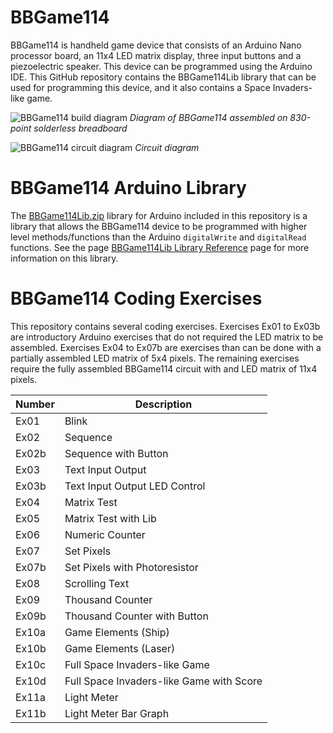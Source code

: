 # BBGame114

BBGame114 is handheld game device that consists of an Arduino Nano processor board, an 11x4 LED matrix display, three input buttons and a piezoelectric speaker. This device can be programmed using the Arduino IDE. This GitHub repository contains the BBGame114Lib library that can be used for programming this device, and it also contains a Space Invaders-like game.

![BBGame114 build diagram](https://github.com/mtejada11/BBGame114/raw/doc/Build/BBGame114.png|width=800)
*Diagram of BBGame114 assembled on 830-point solderless breadboard*

![BBGame114 circuit diagram](https://github.com/mtejada11/BBGame114/raw/doc/Build/BBGame114%20circuit%20diagram.png|width=800)
*Circuit diagram*

# BBGame114 Arduino Library

The [BBGame114Lib.zip](https://github.com/mtejada11/BBGame114/blob/master/Lib/BBGame114Lib.zip?raw=true) library for Arduino included in this repository is a library that allows the BBGame114 device to be programmed with higher level methods/functions than the Arduino `digitalWrite` and `digitalRead` functions. See the page [BBGame114Lib Library Reference](https://github.com/mtejada11/BBGame114/wiki/BBGame114Lib-Library-Reference) page for more information on this library. 

# BBGame114 Coding Exercises

This repository contains several coding exercises. Exercises Ex01 to Ex03b are introductory Arduino exercises that do not required the LED matrix to be assembled. Exercises Ex04 to Ex07b are exercises than can be done with a partially assembled LED matrix of 5x4 pixels. The remaining exercises require the fully assembled BBGame114 circuit with and LED matrix of 11x4 pixels.

| Number | Description |
| --- | --- |
|Ex01  	|Blink |
|Ex02  	|Sequence |
|Ex02b 	|Sequence with Button |
|Ex03  	|Text Input Output |
|Ex03b 	|Text Input Output LED Control |
|Ex04  	|Matrix Test |
|Ex05  	|Matrix Test with Lib |
|Ex06  	|Numeric Counter |
|Ex07  	|Set Pixels |
|Ex07b 	|Set Pixels with Photoresistor |
|Ex08  	|Scrolling Text |
|Ex09  	|Thousand Counter |
|Ex09b 	|Thousand Counter with Button |
|Ex10a 	|Game Elements (Ship) |
|Ex10b 	|Game Elements (Laser) |
|Ex10c 	|Full Space Invaders-like Game |
|Ex10d 	|Full Space Invaders-like Game with Score |
|Ex11a 	|Light Meter |
|Ex11b 	|Light Meter Bar Graph |
